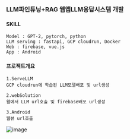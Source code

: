 ### LLM파인튜닝+RAG 웹앱LLM응답시스템 개발 
#### SKILL
```
Model : GPT-2, pytorch, python
LLM serving : fastapi, GCP cloudrun, Docker
Web : firebase, vue.js 
App : Android 
```
#### 프로젝트개요
```
1.ServeLLM
GCP cloudrun에 학습된 LLM모델배포 및 url생성

2.webSolution
웹에서 LLM url호출 및 firebase배포 url생성

3.Android
웹뷰 url호출 
```
![image](https://github.com/user-attachments/assets/6b3254f1-3404-4e25-a0bc-0a621e899d7c)



